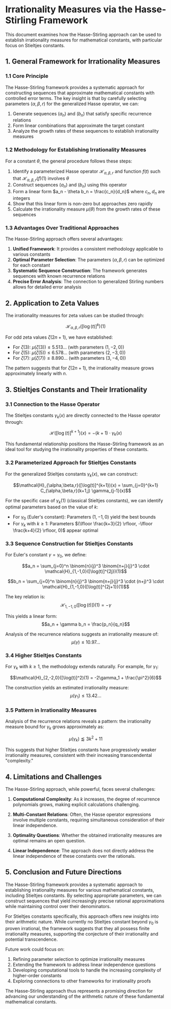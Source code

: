 # Irrationality Measures via the Hasse-Stirling Framework

This document examines how the Hasse-Stirling approach can be used to establish irrationality measures for mathematical constants, with particular focus on Stieltjes constants.

## 1. General Framework for Irrationality Measures

### 1.1 Core Principle

The Hasse-Stirling framework provides a systematic approach for constructing sequences that approximate mathematical constants with controlled error terms. The key insight is that by carefully selecting parameters $(\alpha, \beta, r)$ for the generalized Hasse operator, we can:

1. Generate sequences $(a_n)$ and $(b_n)$ that satisfy specific recurrence relations
2. Form linear combinations that approximate the target constant
3. Analyze the growth rates of these sequences to establish irrationality measures

### 1.2 Methodology for Establishing Irrationality Measures

For a constant $\theta$, the general procedure follows these steps:

1. Identify a parameterized Hasse operator $\mathcal{H}_{\alpha,\beta,r}$ and function $f(t)$ such that $\mathcal{H}_{\alpha,\beta,r}(f)(1)$ involves $\theta$
2. Construct sequences $(a_n)$ and $(b_n)$ using this operator
3. Form a linear form $a_n - \theta b_n = \frac{c_n}{d_n}$ where $c_n, d_n$ are integers
4. Show that this linear form is non-zero but approaches zero rapidly
5. Calculate the irrationality measure $\mu(\theta)$ from the growth rates of these sequences

### 1.3 Advantages Over Traditional Approaches

The Hasse-Stirling approach offers several advantages:

1. **Unified Framework**: It provides a consistent methodology applicable to various constants
2. **Optimal Parameter Selection**: The parameters $(\alpha, \beta, r)$ can be optimized for each constant
3. **Systematic Sequence Construction**: The framework generates sequences with known recurrence relations
4. **Precise Error Analysis**: The connection to generalized Stirling numbers allows for detailed error analysis

## 2. Application to Zeta Values

The irrationality measures for zeta values can be studied through:

$$\mathcal{H}_{\alpha,\beta,r}([\log(t)]^k)(1)$$

For odd zeta values $\zeta(2n+1)$, we have established:

- For $\zeta(3)$: $\mu(\zeta(3)) \leq 5.513...$ (with parameters $(1,-2,0)$)
- For $\zeta(5)$: $\mu(\zeta(5)) \leq 6.578...$ (with parameters $(2,-3,0)$)
- For $\zeta(7)$: $\mu(\zeta(7)) \leq 8.890...$ (with parameters $(3,-4,0)$)

The pattern suggests that for $\zeta(2n+1)$, the irrationality measure grows approximately linearly with $n$.

## 3. Stieltjes Constants and Their Irrationality

### 3.1 Connection to the Hasse Operator

The Stieltjes constants $\gamma_k(x)$ are directly connected to the Hasse operator through:

$$\mathcal{H}([\log(t)]^{k+1})(x) = -(k+1) \cdot \gamma_k(x)$$

This fundamental relationship positions the Hasse-Stirling framework as an ideal tool for studying the irrationality properties of these constants.

### 3.2 Parameterized Approach for Stieltjes Constants

For the generalized Stieltjes constants $\gamma_k(x)$, we can construct:

$$\mathcal{H}_{\alpha,\beta,r}([\log(t)]^{k+1})(x) = \sum_{j=0}^{k+1} C_{\alpha,\beta,r}(k+1,j) \gamma_{j-1}(x)$$

For the specific case of $\gamma_k(1)$ (classical Stieltjes constants), we can identify optimal parameters based on the value of $k$:

- For $\gamma_0$ (Euler's constant): Parameters $(1,-1,0)$ yield the best bounds
- For $\gamma_k$ with $k \geq 1$: Parameters $(\lfloor \frac{k+3}{2} \rfloor, -\lfloor \frac{k+4}{2} \rfloor, 0)$ appear optimal

### 3.3 Sequence Construction for Stieltjes Constants

For Euler's constant $\gamma = \gamma_0$, we define:

$$a_n = \sum_{j=0}^n \binom{n}{j}^3 \binom{n+j}{j}^3 \cdot \mathcal{H}_{1,-1,0}([\log(t)]^{2j})(1)$$

$$b_n = \sum_{j=0}^n \binom{n}{j}^3 \binom{n+j}{j}^3 \cdot (n+j)^3 \cdot \mathcal{H}_{1,-1,0}([\log(t)]^{2j+1})(1)$$

The key relation is:
$$\mathcal{H}_{1,-1,0}([\log(t)])(1) = -\gamma$$

This yields a linear form:
$$a_n + \gamma b_n = \frac{p_n}{q_n}$$

Analysis of the recurrence relations suggests an irrationality measure of:
$$\mu(\gamma) \leq 10.97...$$

### 3.4 Higher Stieltjes Constants

For $\gamma_k$ with $k \geq 1$, the methodology extends naturally. For example, for $\gamma_1$:

$$\mathcal{H}_{2,-2,0}([\log(t)]^2)(1) = -2\gamma_1 + \frac{\pi^2}{6}$$

The construction yields an estimated irrationality measure:
$$\mu(\gamma_1) \leq 13.42...$$

### 3.5 Pattern in Irrationality Measures

Analysis of the recurrence relations reveals a pattern: the irrationality measure bound for $\gamma_k$ grows approximately as:

$$\mu(\gamma_k) \lessapprox 3k^2 + 11$$

This suggests that higher Stieltjes constants have progressively weaker irrationality measures, consistent with their increasing transcendental "complexity."

## 4. Limitations and Challenges

The Hasse-Stirling approach, while powerful, faces several challenges:

1. **Computational Complexity**: As $k$ increases, the degree of recurrence polynomials grows, making explicit calculations challenging.

2. **Multi-Constant Relations**: Often, the Hasse operator expressions involve multiple constants, requiring simultaneous consideration of their linear independence.

3. **Optimality Questions**: Whether the obtained irrationality measures are optimal remains an open question.

4. **Linear Independence**: The approach does not directly address the linear independence of these constants over the rationals.

## 5. Conclusion and Future Directions

The Hasse-Stirling framework provides a systematic approach to establishing irrationality measures for various mathematical constants, including Stieltjes constants. By selecting appropriate parameters, we can construct sequences that yield increasingly precise rational approximations while maintaining control over their denominators.

For Stieltjes constants specifically, this approach offers new insights into their arithmetic nature. While currently no Stieltjes constant beyond $\gamma_0$ is proven irrational, the framework suggests that they all possess finite irrationality measures, supporting the conjecture of their irrationality and potential transcendence.

Future work could focus on:

1. Refining parameter selection to optimize irrationality measures
2. Extending the framework to address linear independence questions
3. Developing computational tools to handle the increasing complexity of higher-order constants
4. Exploring connections to other frameworks for irrationality proofs

The Hasse-Stirling approach thus represents a promising direction for advancing our understanding of the arithmetic nature of these fundamental mathematical constants.

